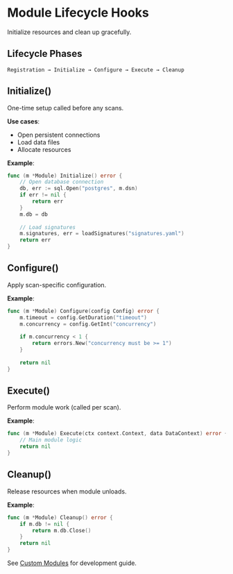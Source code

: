 # Module Lifecycle Hooks

Initialize resources and clean up gracefully.

## Lifecycle Phases

```
Registration → Initialize → Configure → Execute → Cleanup
```

## Initialize()

One-time setup called before any scans.

**Use cases**:
- Open persistent connections
- Load data files
- Allocate resources

**Example**:
```go
func (m *Module) Initialize() error {
    // Open database connection
    db, err := sql.Open("postgres", m.dsn)
    if err != nil {
        return err
    }
    m.db = db
    
    // Load signatures
    m.signatures, err = loadSignatures("signatures.yaml")
    return err
}
```

## Configure()

Apply scan-specific configuration.

**Example**:
```go
func (m *Module) Configure(config Config) error {
    m.timeout = config.GetDuration("timeout")
    m.concurrency = config.GetInt("concurrency")
    
    if m.concurrency < 1 {
        return errors.New("concurrency must be >= 1")
    }
    
    return nil
}
```

## Execute()

Perform module work (called per scan).

**Example**:
```go
func (m *Module) Execute(ctx context.Context, data DataContext) error {
    // Main module logic
    return nil
}
```

## Cleanup()

Release resources when module unloads.

**Example**:
```go
func (m *Module) Cleanup() error {
    if m.db != nil {
        return m.db.Close()
    }
    return nil
}
```

See [Custom Modules](/docs/advanced/custom-modules) for development guide.
